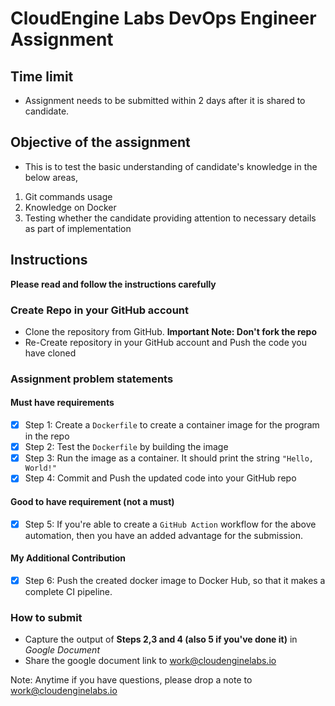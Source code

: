 # CloudEngine Labs DevOps Engineer Assignment

## Time limit
- Assignment needs to be submitted within 2 days after it is shared to candidate.

## Objective of the assignment 
- This is to test the basic understanding of candidate's knowledge in the below areas,
1. Git commands usage
2. Knowledge on Docker
3. Testing whether the candidate providing attention to necessary details as part of implementation

## Instructions
**Please read and follow the instructions carefully**

### Create Repo in your GitHub account
- Clone the repository from GitHub. **Important Note: Don't fork the repo** 
- Re-Create repository in your GitHub account and Push the code you have cloned

### Assignment problem statements
#### Must have requirements
- [X] Step 1: Create a `Dockerfile` to create a container image for the program in the repo
- [X] Step 2: Test the `Dockerfile` by building the image 
- [X] Step 3: Run the image as a container. It should print the string `"Hello, World!"`
- [X] Step 4: Commit and Push the updated code into your GitHub repo
#### Good to have requirement (not a must)
- [X] Step 5: If you're able to create a `GitHub Action` workflow for the above automation, then you have an added advantage for the submission.
#### My Additional Contribution
- [X] Step 6: Push the created docker image to Docker Hub, so that it makes a complete CI pipeline.

### How to submit
- Capture the output of **Steps 2,3 and 4 (also 5 if you've done it)** in _Google Document_
- Share the google document link to [work@cloudenginelabs.io](mailto:work@cloudenginelabs.io)

Note: Anytime if you have questions, please drop a note to [work@cloudenginelabs.io](mailto:work@cloudenginelabs.io)
